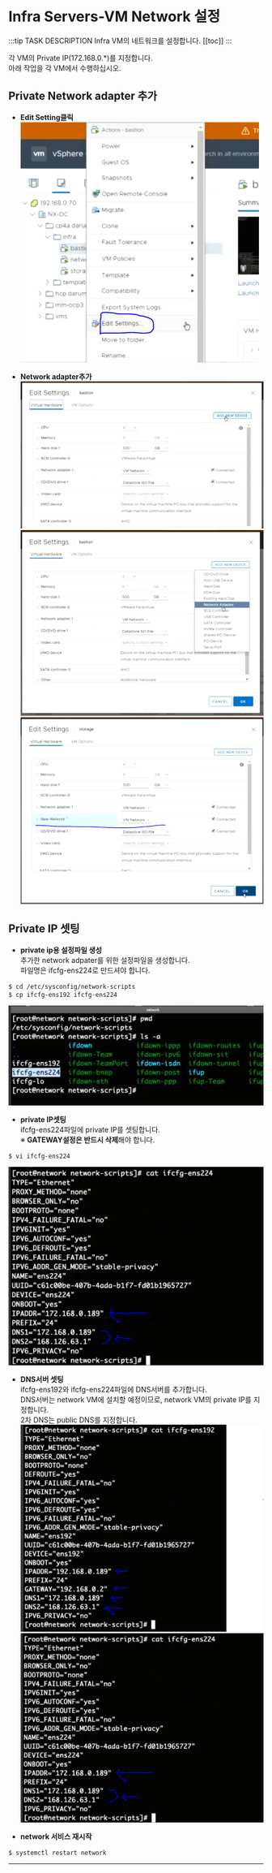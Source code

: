 # Infra Servers-VM Network 설정

:::tip TASK DESCRIPTION
Infra VM의 네트워크를 설정합니다.
[[toc]] 
:::

각 VM의 Private IP(172.168.0.*)를 지정합니다.   
아래 작업을 각 VM에서 수행하십시오.  

## Private Network adapter 추가
- **Edit Setting클릭**  
![](./img/infra03-01.png)

- **Network adapter추가**  
![](./img/infra03-02.png)
![](./img/infra03-03.png)
![](./img/infra03-04.png)

## Private IP 셋팅
- **private ip용 설정파일 생성**  
추가한 network adpater를 위한 설정파일을 생성합니다.  
파일명은 ifcfg-ens224로 만드셔야 합니다.    
```
$ cd /etc/sysconfig/network-scripts
$ cp ifcfg-ens192 ifcfg-ens224
```
![](./img/infra03-05.png)

- **private IP셋팅**  
ifcfg-ens224파일에 private IP를 셋팅합니다.  
※ **GATEWAY설정은 반드시 삭제**해야 합니다. 
```
$ vi ifcfg-ens224
```
![](./img/infra03-07.png)

- **DNS서버 셋팅**  
ifcfg-ens192와 ifcfg-ens224파일에 DNS서버를 추가합니다.   
DNS서버는 network VM에 설치할 예정이므로, network VM의 private IP를 지정합니다.  
2차 DNS는 public DNS를 지정합니다. 
![](./img/infra03-06.png)
![](./img/infra03-07.png)
 
- **network 서비스 재시작**  
```
$ systemctl restart network
```

---
<disqus/>







